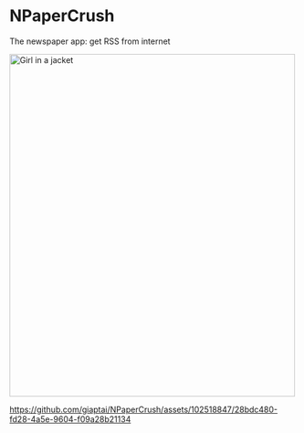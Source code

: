 # NPaperCrush
The newspaper app: get RSS from internet

<img src="![355174369_765912391929809_2971509242460148436_n](https://github.com/giaptai/NPaperCrush/assets/102518847/69ad196b-579d-4dfb-87df-56bb5b2a3b0f)" alt="Girl in a jacket" width="500" height="600">

https://github.com/giaptai/NPaperCrush/assets/102518847/28bdc480-fd28-4a5e-9604-f09a28b21134

